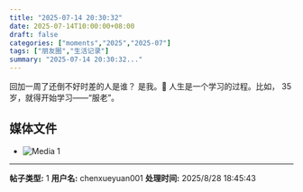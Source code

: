 ```yaml
---
title: "2025-07-14 20:30:32"
date: 2025-07-14T10:00:00+08:00
draft: false
categories: ["moments","2025","2025-07"]
tags: ["朋友圈","生活记录"]
summary: "2025-07-14 20:30:32..."
---
```


回加一周了还倒不好时差的人是谁？
​是我。🥲
人生是一个学习的过程。比如，
35岁，就得开始学习​——“服老”。

## 媒体文件

- ![Media 1](/Moments/photos/2025-07-14/202507142030320.jpg)

---

**帖子类型:** 1
**用户名:** chenxueyuan001
**处理时间:** 2025/8/28 18:45:43